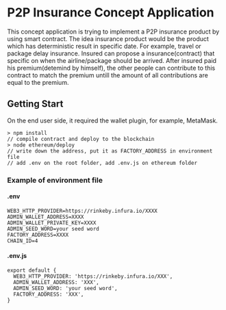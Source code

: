 # P2P Insurance Concept Application
This concept application is trying to implement a P2P insurance product by using smart contract. The idea insurance product would be the product which has deterministic result in specific date. For example, travel or package delay insurance. Insured can propose a insurance(contract) that specific on when the airline/package should be arrived. After insured paid his premium(detemind by himself), the other people can contribute to this contract to match the premium untill the amount of all contributions are equal to the premium.

## Getting Start
On the end user side, it required the wallet plugin, for example, MetaMask.
```
> npm install
// compile contract and deploy to the blockchain
> node ethereum/deploy
// write down the address, put it as FACTORY_ADDRESS in environment file
// add .env on the root folder, add .env.js on ethereum folder
```
### Example of environment file
#### .env
```
WEB3_HTTP_PROVIDER=https://rinkeby.infura.io/XXXX
ADMIN_WALLET_ADDRESS=XXXX
ADMIN_WALLET_PRIVATE_KEY=XXXX
ADMIN_SEED_WORD=your seed word
FACTORY_ADDRESS=XXXX
CHAIN_ID=4
```
#### .env.js
```
export default {
  WEB3_HTTP_PROVIDER: 'https://rinkeby.infura.io/XXX',
  ADMIN_WALLET_ADDRESS: 'XXX',
  ADMIN_SEED_WORD: 'your seed word',
  FACTORY_ADDRESS: 'XXX',
}
```

